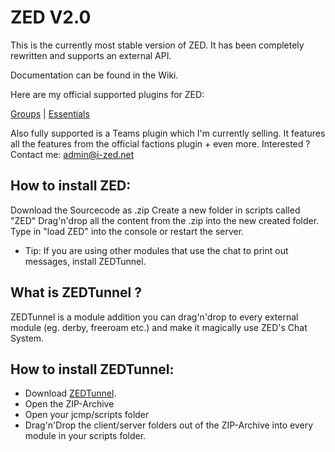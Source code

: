 ZED V2.0
=====

This is the currently most stable version of ZED.
It has been completely rewritten and supports an external API.

Documentation can be found in the Wiki.


Here are my official supported plugins for ZED:

[Groups](https://github.com/IZEDx/Groups) | [Essentials](https://github.com/IZEDx/Essentials)

Also fully supported is a Teams plugin which I'm currently selling.
It features all the features from the official factions plugin + even more.
Interested ? Contact me: admin@i-zed.net


How to install ZED:
--------
Download the Sourcecode as .zip
Create a new folder in scripts called "ZED"
Drag'n'drop all the content from the .zip into the new created folder.
Type in "load ZED" into the console or restart the server.
 * Tip: If you are using other modules that use the chat to print out messages, install ZEDTunnel.



What is ZEDTunnel ?
--------------------------------
ZEDTunnel is a module addition you can drag'n'drop to every external module (eg. derby, freeroam etc.) and make it magically use ZED's Chat System.

How to install ZEDTunnel:
--------------------------
* Download [ZEDTunnel](https://github.com/evildev/ZED/releases/download/2.0/ZEDTunnel.zip).
* Open the ZIP-Archive
* Open your jcmp/scripts folder
* Drag'n'Drop the client/server folders out of the ZIP-Archive into every module in your scripts folder.
